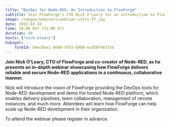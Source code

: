 ```yaml
---
title: "DevOps for Node-RED: An Introduction to FlowForge"
subtitle: Join FlowForge's CTO Nick O'Leary for an introduction to FlowForge and how it provides DevOps for Node-RED.
image: /images/webinars/webinar-intro-ff.jpg
date: 2023-03-30
time: 16:00 BST (11:00 ET) 
duration: 60
hosts: ["nick-oleary"]
hubspot:
    formId: b4ec9aa1-8648-47b3-b908-ec8597e8735d
---
```


**Join Nick O'Leary, CTO of FlowForge and co-creator of Node-RED, as he presents an in-depth webinar showcasing how FlowForge delivers reliable and secure Node-RED applications in a continuous, collaborative manner.**

<!--more-->

Nick will introduce the vision of FlowForge providing the DevOps tools for Node-RED development and demo the hosted Node-RED platform, which enables delivery pipelines, team collaboration, management of remote instances, and much more. Attendees will learn how FlowForge can help scale up Node-RED development in their organization.

To attend the webinar please register in advance.
